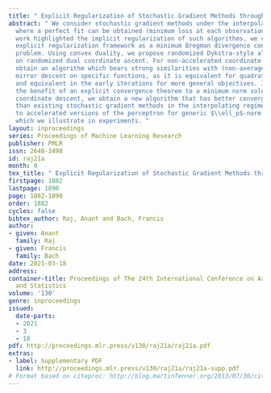 ```yaml
---
title: " Explicit Regularization of Stochastic Gradient Methods through Duality "
abstract: " We consider stochastic gradient methods under the interpolation regime
  where a perfect fit can be obtained (minimum loss at each observation). While previous
  work highlighted the implicit regularization of such algorithms, we consider an
  explicit regularization framework as a minimum Bregman divergence convex feasibility
  problem. Using convex duality, we propose randomized Dykstra-style algorithms based
  on randomized dual coordinate ascent. For non-accelerated coordinate descent, we
  obtain an algorithm which bears strong similarities with (non-averaged) stochastic
  mirror descent on specific functions, as it is equivalent for quadratic objectives,
  and equivalent in the early iterations for more general objectives. It comes with
  the benefit of an explicit convergence theorem to a minimum norm solution. For accelerated
  coordinate descent, we obtain a new algorithm that has better convergence properties
  than existing stochastic gradient methods in the interpolating regime. This leads
  to accelerated versions of the perceptron for generic $\\ell_p$-norm regularizers,
  which we illustrate in experiments. "
layout: inproceedings
series: Proceedings of Machine Learning Research
publisher: PMLR
issn: 2640-3498
id: raj21a
month: 0
tex_title: " Explicit Regularization of Stochastic Gradient Methods through Duality "
firstpage: 1882
lastpage: 1890
page: 1882-1890
order: 1882
cycles: false
bibtex_author: Raj, Anant and Bach, Francis
author:
- given: Anant
  family: Raj
- given: Francis
  family: Bach
date: 2021-03-18
address:
container-title: Proceedings of The 24th International Conference on Artificial Intelligence
  and Statistics
volume: '130'
genre: inproceedings
issued:
  date-parts:
  - 2021
  - 3
  - 18
pdf: http://proceedings.mlr.press/v130/raj21a/raj21a.pdf
extras:
- label: Supplementary PDF
  link: http://proceedings.mlr.press/v130/raj21a/raj21a-supp.pdf
# Format based on citeproc: http://blog.martinfenner.org/2013/07/30/citeproc-yaml-for-bibliographies/
---
```

